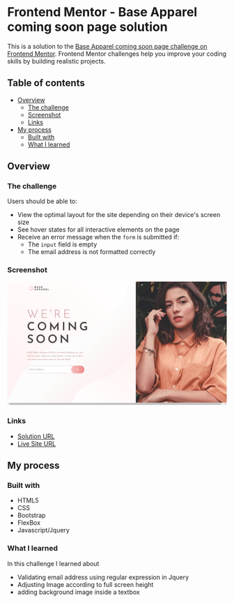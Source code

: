 # Frontend Mentor - Base Apparel coming soon page solution

This is a solution to the [Base Apparel coming soon page challenge on Frontend Mentor](https://www.frontendmentor.io/challenges/base-apparel-coming-soon-page-5d46b47f8db8a7063f9331a0). Frontend Mentor challenges help you improve your coding skills by building realistic projects. 

## Table of contents

- [Overview](#overview)
  - [The challenge](#the-challenge)
  - [Screenshot](#screenshot)
  - [Links](#links)
- [My process](#my-process)
  - [Built with](#built-with)
  - [What I learned](#what-i-learned)

## Overview

### The challenge

Users should be able to:

- View the optimal layout for the site depending on their device's screen size
- See hover states for all interactive elements on the page
- Receive an error message when the `form` is submitted if:
  - The `input` field is empty
  - The email address is not formatted correctly

### Screenshot

![](images/Screenshot.png)

### Links

- [Solution URL](https://github.com/mdajmalshadab/Front-End-Projects/tree/Practice-Projects/9-Base-Apparel-Coming-Soon-Master)
- [Live Site URL](https://mdajmalshadab.github.io/Front-End-Projects/9-Base-Apparel-Coming-Soon-Master/index.html)

## My process

### Built with

- HTML5
- CSS
- Bootstrap 
- FlexBox
- Javascript/Jquery


### What I learned

In this challenge I learned about 

- Validating email address using regular expression in Jquery
- Adjusting Image according to full screen height
- adding background image inside a textbox
